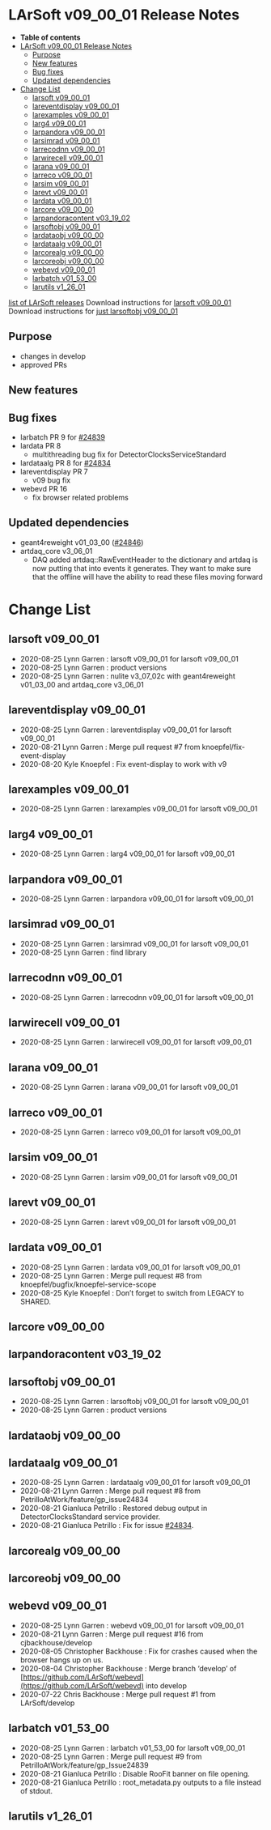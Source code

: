 LArSoft v09\_00\_01 Release Notes
======================================================================

-   **Table of contents**
-   [LArSoft v09\_00\_01 Release Notes](#LArSoft-v09_00_01-Release-Notes)
    -   [Purpose](#Purpose)
    -   [New features](#New-features)
    -   [Bug fixes](#Bug-fixes)
    -   [Updated dependencies](#Updated-dependencies)
-   [Change List](#Change-List)
    -   [larsoft v09\_00\_01](#larsoft-v09_00_01)
    -   [lareventdisplay v09\_00\_01](#lareventdisplay-v09_00_01)
    -   [larexamples v09\_00\_01](#larexamples-v09_00_01)
    -   [larg4 v09\_00\_01](#larg4-v09_00_01)
    -   [larpandora v09\_00\_01](#larpandora-v09_00_01)
    -   [larsimrad v09\_00\_01](#larsimrad-v09_00_01)
    -   [larrecodnn v09\_00\_01](#larrecodnn-v09_00_01)
    -   [larwirecell v09\_00\_01](#larwirecell-v09_00_01)
    -   [larana v09\_00\_01](#larana-v09_00_01)
    -   [larreco v09\_00\_01](#larreco-v09_00_01)
    -   [larsim v09\_00\_01](#larsim-v09_00_01)
    -   [larevt v09\_00\_01](#larevt-v09_00_01)
    -   [lardata v09\_00\_01](#lardata-v09_00_01)
    -   [larcore v09\_00\_00](#larcore-v09_00_00)
    -   [larpandoracontent v03\_19\_02](#larpandoracontent-v03_19_02)
    -   [larsoftobj v09\_00\_01](#larsoftobj-v09_00_01)
    -   [lardataobj v09\_00\_00](#lardataobj-v09_00_00)
    -   [lardataalg v09\_00\_01](#lardataalg-v09_00_01)
    -   [larcorealg v09\_00\_00](#larcorealg-v09_00_00)
    -   [larcoreobj v09\_00\_00](#larcoreobj-v09_00_00)
    -   [webevd v09\_00\_01](#webevd-v09_00_01)
    -   [larbatch v01\_53\_00](#larbatch-v01_53_00)
    -   [larutils v1\_26\_01](#larutils-v1_26_01)

[list of LArSoft releases](LArSoft_release_list)
Download instructions for [larsoft v09\_00\_01](http://scisoft.fnal.gov/scisoft/bundles/larsoft/v09_00_01/larsoft-v09_00_01.html)
Download instructions for [just larsoftobj v09\_00\_01](http://scisoft.fnal.gov/scisoft/bundles/larsoftobj/v09_00_01/larsoftobj-v09_00_01.html)

Purpose
--------------------

-   changes in develop
-   approved PRs

New features
------------------------------

Bug fixes
------------------------

-   larbatch PR 9 for [\#24839](/redmine/issues/24839 "Bug: Metadata extraction is corrupted for ROOT files storing RooFit objects (New)")
-   lardata PR 8
    -   multithreading bug fix for DetectorClocksServiceStandard
-   lardataalg PR 8 for [\#24834](/redmine/issues/24834 "Bug: Trigger TPC offset incorrectly reported by DetectorClocksStandard (Closed)")
-   lareventdisplay PR 7
    -   v09 bug fix
-   webevd PR 16
    -   fix browser related problems

Updated dependencies
----------------------------------------------

-   geant4reweight v01\_03\_00 ([\#24846](/redmine/issues/24846 "Support: geant4reweight for nug4 v1_05_01 (Closed)"))
-   artdaq\_core v3\_06\_01
    -   DAQ added artdaq::RawEventHeader to the dictionary and artdaq is now putting that into events it generates. They want to make sure that the offline will have the ability to read these files moving forward

Change List
============================

larsoft v09\_00\_01
------------------------------------------

-   2020-08-25 Lynn Garren : larsoft v09\_00\_01 for larsoft v09\_00\_01
-   2020-08-25 Lynn Garren : product versions
-   2020-08-25 Lynn Garren : nulite v3\_07\_02c with geant4reweight v01\_03\_00 and artdaq\_core v3\_06\_01

lareventdisplay v09\_00\_01
----------------------------------------------------------

-   2020-08-25 Lynn Garren : lareventdisplay v09\_00\_01 for larsoft v09\_00\_01
-   2020-08-21 Lynn Garren : Merge pull request \#7 from knoepfel/fix-event-display
-   2020-08-20 Kyle Knoepfel : Fix event-display to work with v9

larexamples v09\_00\_01
--------------------------------------------------

-   2020-08-25 Lynn Garren : larexamples v09\_00\_01 for larsoft v09\_00\_01

larg4 v09\_00\_01
--------------------------------------

-   2020-08-25 Lynn Garren : larg4 v09\_00\_01 for larsoft v09\_00\_01

larpandora v09\_00\_01
------------------------------------------------

-   2020-08-25 Lynn Garren : larpandora v09\_00\_01 for larsoft v09\_00\_01

larsimrad v09\_00\_01
----------------------------------------------

-   2020-08-25 Lynn Garren : larsimrad v09\_00\_01 for larsoft v09\_00\_01
-   2020-08-25 Lynn Garren : find library

larrecodnn v09\_00\_01
------------------------------------------------

-   2020-08-25 Lynn Garren : larrecodnn v09\_00\_01 for larsoft v09\_00\_01

larwirecell v09\_00\_01
--------------------------------------------------

-   2020-08-25 Lynn Garren : larwirecell v09\_00\_01 for larsoft v09\_00\_01

larana v09\_00\_01
----------------------------------------

-   2020-08-25 Lynn Garren : larana v09\_00\_01 for larsoft v09\_00\_01

larreco v09\_00\_01
------------------------------------------

-   2020-08-25 Lynn Garren : larreco v09\_00\_01 for larsoft v09\_00\_01

larsim v09\_00\_01
----------------------------------------

-   2020-08-25 Lynn Garren : larsim v09\_00\_01 for larsoft v09\_00\_01

larevt v09\_00\_01
----------------------------------------

-   2020-08-25 Lynn Garren : larevt v09\_00\_01 for larsoft v09\_00\_01

lardata v09\_00\_01
------------------------------------------

-   2020-08-25 Lynn Garren : lardata v09\_00\_01 for larsoft v09\_00\_01
-   2020-08-25 Lynn Garren : Merge pull request \#8 from knoepfel/bugfix/knoepfel-service-scope
-   2020-08-25 Kyle Knoepfel : Don’t forget to switch from LEGACY to SHARED.

larcore v09\_00\_00
------------------------------------------

larpandoracontent v03\_19\_02
--------------------------------------------------------------

larsoftobj v09\_00\_01
------------------------------------------------

-   2020-08-25 Lynn Garren : larsoftobj v09\_00\_01 for larsoft v09\_00\_01
-   2020-08-25 Lynn Garren : product versions

lardataobj v09\_00\_00
------------------------------------------------

lardataalg v09\_00\_01
------------------------------------------------

-   2020-08-25 Lynn Garren : lardataalg v09\_00\_01 for larsoft v09\_00\_01
-   2020-08-21 Lynn Garren : Merge pull request \#8 from PetrilloAtWork/feature/gp\_issue24834
-   2020-08-21 Gianluca Petrillo : Restored debug output in DetectorClocksStandard service provider.
-   2020-08-21 Gianluca Petrillo : Fix for issue [\#24834](/redmine/issues/24834 "Bug: Trigger TPC offset incorrectly reported by DetectorClocksStandard (Closed)").

larcorealg v09\_00\_00
------------------------------------------------

larcoreobj v09\_00\_00
------------------------------------------------

webevd v09\_00\_01
----------------------------------------

-   2020-08-25 Lynn Garren : webevd v09\_00\_01 for larsoft v09\_00\_01
-   2020-08-21 Lynn Garren : Merge pull request \#16 from cjbackhouse/develop
-   2020-08-05 Christopher Backhouse : Fix for crashes caused when the browser hangs up on us.
-   2020-08-04 Christopher Backhouse : Merge branch ‘develop’ of [https://github.com/LArSoft/webevd](https://github.com/LArSoft/webevd) into develop
-   2020-07-22 Chris Backhouse : Merge pull request \#1 from LArSoft/develop

larbatch v01\_53\_00
--------------------------------------------

-   2020-08-25 Lynn Garren : larbatch v01\_53\_00 for larsoft v09\_00\_01
-   2020-08-25 Lynn Garren : Merge pull request \#9 from PetrilloAtWork/feature/gp\_Issue24839
-   2020-08-21 Gianluca Petrillo : Disable RooFit banner on file opening.
-   2020-08-21 Gianluca Petrillo : root\_metadata.py outputs to a file instead of stdout.

larutils v1\_26\_01
------------------------------------------
